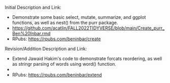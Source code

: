 Initial Description and Link:

* Demonstrate some basic select, mutate, summarize, and ggplot functions, as well as nest() from the purr package.
* https://github.com/acatlin/FALL2022TIDYVERSE/blob/main/Create_purr_Ben%20Inbar.rmd
* RPubs: https://rpubs.com/beninbar/create

Revision/Addition Description and Link:
* Extend Jawaid Hakim's code to demonstrate forcats reordering, as well as stringr parsing of words using word() function.
* 
* RPubs: https://rpubs.com/beninbar/extend
